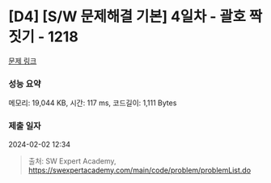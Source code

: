# [D4] [S/W 문제해결 기본] 4일차 - 괄호 짝짓기 - 1218 

[문제 링크](https://swexpertacademy.com/main/code/problem/problemDetail.do?contestProbId=AV14eWb6AAkCFAYD) 

### 성능 요약

메모리: 19,044 KB, 시간: 117 ms, 코드길이: 1,111 Bytes

### 제출 일자

2024-02-02 12:34



> 출처: SW Expert Academy, https://swexpertacademy.com/main/code/problem/problemList.do